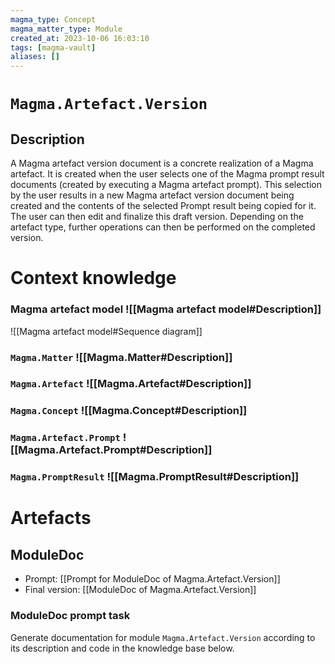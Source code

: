 ```yaml
---
magma_type: Concept
magma_matter_type: Module
created_at: 2023-10-06 16:03:10
tags: [magma-vault]
aliases: []
---
```

# `Magma.Artefact.Version`

## Description

A Magma artefact version document is a concrete realization of a Magma artefact. It is created when the user selects one of the Magma prompt result documents (created by executing a Magma artefact prompt). This selection by the user results in a new Magma artefact version document being created and the contents of the selected Prompt result being copied for it. The user can then edit and finalize this draft version. Depending on the artefact type, further operations can then be performed on the completed version.  
  
  
# Context knowledge

### Magma artefact model ![[Magma artefact model#Description]]
 ![[Magma artefact model#Sequence diagram]]
### `Magma.Matter` ![[Magma.Matter#Description]]

### `Magma.Artefact` ![[Magma.Artefact#Description]]

### `Magma.Concept` ![[Magma.Concept#Description]]

### `Magma.Artefact.Prompt` ![[Magma.Artefact.Prompt#Description]]
### `Magma.PromptResult` ![[Magma.PromptResult#Description]]


# Artefacts

## ModuleDoc

- Prompt: [[Prompt for ModuleDoc of Magma.Artefact.Version]]
- Final version: [[ModuleDoc of Magma.Artefact.Version]]

### ModuleDoc prompt task

Generate documentation for module `Magma.Artefact.Version` according to its description and code in the knowledge base below.

